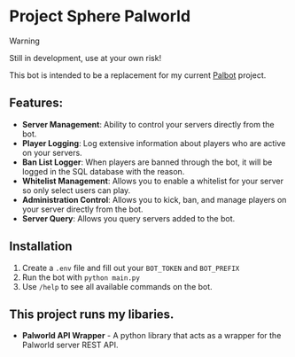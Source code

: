 # Project Sphere Palworld
 > [!WARNING]  
 > Still in development, use at your own risk!

 This bot is intended to be a replacement for my current [Palbot](https://github.com/dkoz/palworld-palbot) project. 

## Features:
 - **Server Management**: Ability to control your servers directly from the bot.
 - **Player Logging**: Log extensive information about players who are active on your servers.
 - **Ban List Logger**: When players are banned through the bot, it will be logged in the SQL database with the reason.
 - **Whitelist Management**: Allows you to enable a whitelist for your server so only select users can play.
 - **Administration Control**: Allows you to kick, ban, and manage players on your server directly from the bot.
 - **Server Query**: Allows you query servers added to the bot.

## Installation
 1. Create a `.env` file and fill out your `BOT_TOKEN` and `BOT_PREFIX`
 2. Run the bot with `python main.py`
 3. Use `/help` to see all available commands on the bot.

## This project runs my libaries.
 - **Palworld API Wrapper** - A python library that acts as a wrapper for the Palworld server REST API.